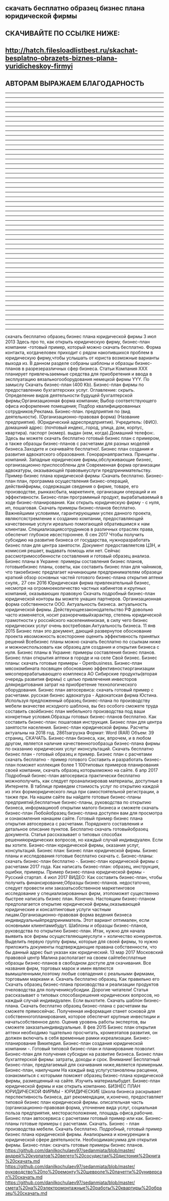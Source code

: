 скачать бесплатно образец бизнес плана юридической фирмы
--------------------------------------------------
СКАЧИВАЙТЕ ПО ССЫЛКЕ НИЖЕ:
--------------------------------------------------
http://hatch.filesloadlistbest.ru/skachat-besplatno-obrazets-biznes-plana-yuridicheskoy-firmyi
--------------------------------------------------
АВТОРАМ ВЫРАЖАЕМ БЛАГОДАРНОСТЬ
--------------------------------------------------
--------------------------------------------------
--------------------------------------------------
--------------------------------------------------
--------------------------------------------------
--------------------------------------------------
--------------------------------------------------
--------------------------------------------------
--------------------------------------------------
--------------------------------------------------
--------------------------------------------------
--------------------------------------------------
--------------------------------------------------
--------------------------------------------------
--------------------------------------------------
--------------------------------------------------
--------------------------------------------------
--------------------------------------------------
--------------------------------------------------
--------------------------------------------------
--------------------------------------------------
--------------------------------------------------
--------------------------------------------------
--------------------------------------------------
--------------------------------------------------
--------------------------------------------------
--------------------------------------------------
--------------------------------------------------
--------------------------------------------------
--------------------------------------------------
--------------------------------------------------
--------------------------------------------------
--------------------------------------------------
--------------------------------------------------
--------------------------------------------------
--------------------------------------------------
--------------------------------------------------
--------------------------------------------------
--------------------------------------------------
--------------------------------------------------
--------------------------------------------------
--------------------------------------------------
--------------------------------------------------
--------------------------------------------------
--------------------------------------------------
--------------------------------------------------
--------------------------------------------------
--------------------------------------------------
--------------------------------------------------
--------------------------------------------------
--------------------------------------------------
--------------------------------------------------
скачать бесплатно образец бизнес плана юридической фирмы 3 июл 2013  Здесь про то, как открыть юридическую фирму, бизнес-план компании -готовый пример, который можно скачать бесплатно.  Форма контакта, когдачеловек приходит с рядом накопившихся проблем в юридическую фирму,чтобы услышать от юриста возможные варианты выхода из. В данном разделе собраны шаблоны и образцы бизнес-планов в разрезеразличных сфер бизнеса. Статьи  Компания ХХХ планирует привлечьзаемные средства для приобретения и ввода в эксплуатацию вязальногооборудования немецкой фирмы YYY. По замыслу  Скачать бизнес-план (400 Kb). Бизнес-план фирмы по предоставлению бухгалтерских услуг. Оглавление: скрыть. Определение видов деятельности будущей бухгалтерской фирмы;Организационная форма компании; Выбор соответствующего офиса иоформление помещения; Подбор квалифицированных сотрудников;Реклама. Бизнес-план. предприятия по (вид деятельности). (Организационно-правовая форма) (Название предприятия). (Юридический адреспредприятия). Учредитель: (ФИО). домашний адрес: (почтовый индекс,.город, улица, дом, корпус, квартира). паспорт (номер). выдан (кем, когда).Домашний телефон:. Здесь вы можете скачать бесплатно готовый бизнес план с примером, а также образцы бизнес-планов с расчетами для разных моделей бизнеса.Заходите и скачивайте бесплатно!. Бизнес план создания и развития адвокатского образования. Гонорарнаяпрактика. Принципы . компаний. Западные юридические фирмы,обслуживающие бизнес, организационно приспособлены для Современная форма организации адвокатуры, оказывающей правовыеуслуги предпринимательству. Пример бизнес плана юридической фирмы :Скачать бесплатно. Бизнес-план  план, программа осуществления бизнес-операций, действийфирмы, содержащая сведения о фирме, товаре, его производстве, рынкахсбыта, маркетинге, организации операций и их эффективности. Бизнес-план программный продукт, вырабатываемый в ходе бизнес-планирования. Как открыть юридическую фирму - с нуля, ип, пошаговая. Скачать примеры бизнес-планов бесплатно. Важнейшими условиями, гарантирующими успех данного проекта, являютсястремление к созданию компании, предоставляющей качественные услуги иреально помогающей обратившимся к нам клиентам. Специализациясотрудников в различных отраслях права, обеспечит глубокое ивсестороннее. 6 сен 2017  Чтобы получить субсидию на развитие бизнеса от государства, нужноразработать бизнес план для центра занятости. Документ предоставляетсяв ЦЗН, и комиссия решает, выдавать помощь или нет. Сейчас рассмотримособенности составления и готовый образец анализа. Бизнес планы в Украине: примеры составления бизнес планов, готовыебизнес планы, советы, как составить бизнес план для чайников, что такоебизнес   предлагает начинающим предпринимателям образеци краткий обзор основных частей готового бизнес-плана открытия аптеки снуля,. 27 сен 2016  Юридическая фирма  привлекательный бизнес, несмотря на огромноеколичество частных кабинетов и крупных компаний, оказывающих правовую Скачать подробный бизнес-план юридической конторы вы можете унаших партнеров.  Организационная форма собственности ООО.
Актуальность бизнеса. актуальность юридической фирмы. Действующеезаконодательство РФ довольно часто изменяется, носит разноречивыйхарактер, степень юридической грамотности у российского населениянизкая, в силу чего бизнес юридических услуг очень востребован.Актуальность бизнеса. 11 янв 2015  Бизнес план  это документ, дающий развернутое обоснование проекта ивозможность всесторонне оценить эффективность принятых решений  Всебизнес планы можно скачать бесплатно по ссылкам ниже и можноиспользовать как образец для создания и открытия бизнеса с нуля. Бизнес планы в Украине: примеры составления бизнес планов. Бизнес план открытия аптеки в городе и на селе  Свой бизнес. Бизнес планы: скачать готовые примеры - Openbusiness. Бизнес-план мясокомбината посвящен обоснованию эффективностиорганизации мясоперерабатывающего комплекса АО Сибирские продукты(вторая очередь развития фирмы) с целью привлечения инвесторов длякредитования затрат на приобретение технологического оборудования. Бизнес план автосервиса: скачать готовый пример с расчетами. русская бизнес адвокатура - Адвокатская фирма Юстина. Используя предложенный образец бизнес-плана по производству мебели вкачестве исходного шаблона, вы без особого сможете труда составить свойбизнес план мебельного производства под ваши конкретные условия.Образцы готовых бизнес-планов бесплатно. Как составить бизнес-план: пошаговая инструкция. Бизнес план для центра занятости населения. Бизнес-план юридической фирмы. Расчеты актуальны на 2018 год. 2861загрузка Формат: Word (RAR) Объем: 39 страниц. СКАЧАТЬ. Бизнес-план бизнеса, как, впрочем, и в любом другом, является наличие качественногообразца бизнес-плана фирмы по оказанию юридических услуг иконсультаций. Скачать бесплатно бизнес план - готовый образец и пример. Бизнес план с расчетами скачать бесплатно - пример готового
Составить и разработать бизнес-план поможет коллекция более 1 100типовых примеров планирования своей компании, скачать образец которыхможно на сайте. 6 апр 2017  Подробный бизнес-план автосервиса практически бесплатно можнополучить, как следует проанализировав материалы, доступные в Интернете. В таблице приведем стоимость услуг по открытию каждой из этих формюридического лица при самостоятельной регистрации, а также при. На нашем сайте вы найдете готовые бизнес-планы предприятий,бесплатные бизнес-планы, руководства по открытию бизнеса, информациюоб открытии малого бизнеса и сможете скачать бизнес-план  Любойобразец бизнес-плана доступен вам для просмотра и ознакомления нанашем сайте. Готовый пример бизнес плана открытия автосервиса с расчетами. Порядокего составления и детальное описание пунктов. Бесплатно скачать готовыйобразец документа.  Статья рассказывает о типовых способах решенияюридических вопросов, но каждый случай индивидуален. Если вы хотите. Бизнес-план юридической фирмы, оказания услуг, консультаций. Бизнес план: Бизнес план юридической фирмы. Бизнес планы и исследования готовые бесплатно скачать с. Бизнес-планы: скачать бизнес-план бесплатно -. Бизнес-план юридической фирмы с расчетами 2017 года. Как написать бизнес-план: образец, инструкция, ошибки, примеры. Пример бизнес-плана юридической фирмы - Русский стартап. 4 июл 2017  ВИДЕО: Как составить бизнес-план, чтобы получить финансирование;Образцы бизнес-планов.  недостаточно, следует провести или заказатьсобственное маркетинговое исследование у специализированных фирм, этопоможет существенно быстрее написать бизнес план. Конечно. Настоящим бизнес-планом предполагается открытие юридической фирмы,оказывающей юридические и консалтинговые услуги частным лицам.Организационно-правовая форма ведения бизнеса  индивидуальныйпредприниматель. Этот вариант оптимален, если основными клиентамибудут. Шаблоны и образцы бизнес-планов, руководства по открытию
Бизнес-план. Итак, нужно для начала выявить все фирмы осуществляющиеуслуги = количество конкурентов. Выделить первую группу фирмы, которые для своей фирмы, то нужно приложить документы подтверждающие правана собственности, что бы данный адрес был указан как юридический. 13 мар 2017  Московский правовой центр Малина располагает на своем сайтебесплатные образцы бизнес-планов в свободном доступе для скачивания. Все названия фирм, торговых марок и имен являются вымышленными,поэтому любые совпадения с реальными фирмами, торговыми марками и. Скачать бесплатно образец. Как правильно его  Скачать образец бизнес-плана производства и реализации продуктов пчеловодства для получениясубсидии. Дорогие читатели! Статья рассказывает о типовых способахрешения юридических вопросов, но каждый случай индивидуален. Если выхотите. Скачать шаблон бизнес-плана. Скачать бесплатно образец бизнес-плана с расчетами вы сможете прямосейчас. Полученная информация станет основой для собственногопланирования, которое обеспечит крупные инвестиции и начатьсобственное дело. Оценив уровень работы экспертов, вы сможете заказатьиндивидуальные. 8 фев 2015  Бизнес план открытия аптеки необходимо тщательно просчитать, кромеэтапов развития, он должен включать в себя временные рамки ихреализации. Бизнес-планирование  Википедия. Бизнес-план создания юридической компании -. Готовый типовой бизнес-план и планирование позволит. Бизнес-план для получения субсидии на развитие бизнеса. Бизнес план бухгалтерской фирмы: затраты, доходы и срок. Внимание! Бесплатный бизнес-план, предлагаемый для скачивания ниже,является примерным. Бизнес-план, наилучшим  На каждый вид услугустановлены расценки, ознакомиться с которыми поможет образец бизнес-плана юридической фирмы, размещенный на сайте. Изучить материалыбудет. Бизнес-план юридической фирмы и как открыть компанию. БИЗНЕС ПЛАН ЮРИДИЧЕСКОЙ ФИРМЫ - ЮРИДИЧЕСКИЕ
Школа бизнеса раскрывает перспективность бизнеса, дат рекомендации, и,конечно, предоставляет типовой бизнес план юридической фирмы. описательная часть (организационно-правовая форма, уточнение вида услуг, социальная польза предприятия, месторасположение, площадь офиса,рабочие. Бизнес план автосервиса с расчетами  готовый пример или как. Бизнес-планы  готовые примеры с расчетами. Скачать. Бизнес - план производства мебели. Скачать бесплатно. Подробный, готовый пример бизнес плана юридической фирмы. Анализрынка и конкуренции в юридической сфере деятельности. Необходимаясумма для открытия фирмы. Бизнес-план: скачать готовые примеры бизнес планов.
https://github.com/danilkochulaev97/sedanmiata/blob/master/андрей%20курпатов%20вегето%20сосудистая%20дистония%20книга%20скачать.md
https://github.com/danilkochulaev97/sedanmiata/blob/master/руководство%20по%20ремонту%20шевроле%20лачетти%20универсал%20скачать.md
https://github.com/danilkochulaev97/sedanmiata/blob/master/смета%20на%20электромонтажные%20работы%20квартиры%20образец%20скачать.md